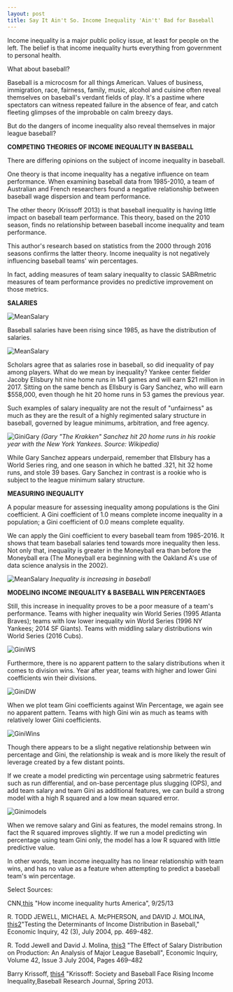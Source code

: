 ```yaml
---
layout: post
title: Say It Ain't So. Income Inequality 'Ain't' Bad for Baseball
---
```


Income inequality is a major public policy issue, at least for people on the left. The belief is that income inequality hurts everything from government to personal health.

What about baseball?

Baseball is a microcosm for all things American. Values of business, immigration, race, fairness, family, music, alcohol and cuisine often reveal themselves on baseball's verdant fields of play. It's a pastime where spectators can witness repeated failure in the absence of fear, and catch fleeting glimpses of the improbable on calm breezy days.

But do the dangers of income inequality also reveal themselves in major league baseball?

**COMPETING THEORIES OF INCOME INEQUALITY IN BASEBALL**

There are differing opinions on the subject of income inequality in baseball.  

One theory is that income inequality has a negative influence on team performance. When examining baseball data from 1985-2010, a team of Australian and French researchers found a negative relationship between baseball wage dispersion and team performance.  

The other theory (Krissoff 2013) is that baseball inequality is having little impact on baseball team performance. This theory, based on the 2010 season, finds no relationship between baseball income inequality and team performance.

This author's research based on statistics from the 2000 through 2016 seasons confirms the latter theory. Income inequality is not negatively influencing baseball teams' win percentages.

In fact, adding measures of team salary inequality to classic SABRmetric measures of team performance provides no predictive improvement on those metrics.

**SALARIES**

![MeanSalary](../images/ProjectCapstone/MeanSalary.png)


Baseball salaries have been rising since 1985, as have the distribution of salaries.

![MeanSalary](../images/ProjectCapstone/TeamSalary.png)


Scholars agree that as salaries rose in baseball, so did inequality of pay among players. What do we mean by inequality? Yankee center fielder Jacoby Ellsbury hit nine home runs in 141 games and will earn $21 million in 2017. Sitting on the same bench as Ellsbury is Gary Sanchez, who will earn $558,000, even though he hit 20 home runs in 53 games the previous year.

Such examples of salary inequality are not the result of "unfairness" as much as they are the result of a highly regimented salary structure in baseball, governed by league minimums, arbitration, and free agency.

![GiniGary](../images/ProjectCapstone/GarySanchez.png)
*(Gary "The Krakken" Sanchez hit 20 home runs in his rookie year with the New York Yankees. Source: Wikipedia)*

While Gary Sanchez appears underpaid, remember that Ellsbury has a World Series ring, and one season in which he batted .321, hit 32 home runs, and stole 39 bases. Gary Sanchez in contrast is a rookie who is subject to the league minimum salary structure.

**MEASURING INEQUALITY**

A popular measure for assessing inequality among populations is the Gini coefficient. A Gini coefficient of 1.0 means complete income inequality in a population; a Gini coefficient of 0.0 means complete equality.

We can apply the Gini coefficient to every baseball team from 1985-2016. It shows that team baseball salaries tend towards more inequality then less. Not only that, inequality is greater in the Moneyball era than before the Moneyball era (The Moneyball era beginning with the Oakland A's use of data science analysis in the 2002).

![MeanSalary](../images/ProjectCapstone/Gini.png)
*Inequality is increasing in baseball*

**MODELING INCOME INEQUALITY & BASEBALL WIN PERCENTAGES**

Still, this increase in inequality proves to be a poor measure of a team's performance. Teams with higher inequality win World Series (1995 Atlanta Braves); teams with low lower inequality win World Series (1996 NY Yankees; 2014 SF Giants). Teams with middling salary distributions win World Series (2016 Cubs).

![GiniWS](../images/ProjectCapstone/GiniWS.png)

Furthermore, there is no apparent pattern to the salary distributions when it comes to division wins. Year after year, teams with higher and lower Gini coefficients win their divisions.

![GiniDW](../images/ProjectCapstone/GiniDW.png)

When we plot team Gini coefficients against Win Percentage, we again see no apparent pattern. Teams with high Gini win as much as teams with relatively lower Gini coefficients.

![GiniWins](../images/ProjectCapstone/wins.png)

Though there appears to be a slight negative relationship between win percentage and Gini, the relationship is weak and is more likely the result of leverage created by a few distant points.

If we create a model predicting win percentage using sabrmetric features such as run differential, and on-base percentage plus slugging (OPS), and add team salary and team Gini as additional features, we can build a strong model with a high R squared and a low mean squared error.

![Ginimodels](../images/ProjectCapstone/models.png)

When we remove salary and Gini as features, the model remains strong. In fact the R squared improves slightly. If we run a model predicting win percentage using team Gini only, the model has a low R squared with little predictive value.  

In other words, team income inequality has no linear relationship with team wins, and has no value as a feature when attempting to predict a baseball team's win percentage.












Select Sources:

CNN,[this](http://money.cnn.com/2013/09/25/news/economy/income-inequality/) "How income inequality hurts America", 9/25/13

R. TODD JEWELL, MICHAEL A. McPHERSON, and DAVID J. MOLINA, [this2](https://www.researchgate.net/profile/Michael_Mcpherson2/publication/5211498_Testing_the_Determinants_of_Income_Distribution_in_Major_League_Baseball/links/0c960521d6b7c56218000000.pdf)"Testing the Determinants of Income Distribution in Baseball," Economic Inquiry, 42 (3), July 2004, pp. 469-482.

R. Todd Jewell and David J. Molina, [this3](http://csyue.nccu.edu.tw/ch/The%20Effect%20of%20Salary%20Distribution%20on%20Production%20(MLB).pdf) "The Effect of Salary Distribution on Production: An Analysis of Major League Baseball", Economic Inquiry, Volume 42, Issue 3 July 2004, Pages 469–482

Barry Krissoff, [this4](https://sabr.org/latest/krissoff-society-and-baseball-face-rising-income-inequality) "Krissoff: Society and Baseball Face Rising Income Inequality,Baseball Research Journal, Spring 2013.
